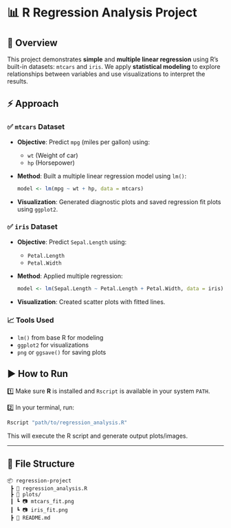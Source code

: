
# 📊 R Regression Analysis Project

## 📌 Overview

This project demonstrates **simple** and **multiple linear regression** using R’s built-in datasets: `mtcars` and `iris`.
We apply **statistical modeling** to explore relationships between variables and use visualizations to interpret the results.

## ⚡ Approach

### ✅ `mtcars` Dataset

* **Objective**: Predict `mpg` (miles per gallon) using:

  * `wt` (Weight of car)
  * `hp` (Horsepower)
* **Method**: Built a multiple linear regression model using `lm()`:

  ```r
  model <- lm(mpg ~ wt + hp, data = mtcars)
  ```
* **Visualization**: Generated diagnostic plots and saved regression fit plots using `ggplot2`.

### ✅ `iris` Dataset

* **Objective**: Predict `Sepal.Length` using:

  * `Petal.Length`
  * `Petal.Width`
* **Method**: Applied multiple regression:

  ```r
  model <- lm(Sepal.Length ~ Petal.Length + Petal.Width, data = iris)
  ```
* **Visualization**: Created scatter plots with fitted lines.

### 📈 Tools Used

* `lm()` from base R for modeling
* `ggplot2` for visualizations
* `png` or `ggsave()` for saving plots

## ▶ How to Run

1️⃣ Make sure **R** is installed and `Rscript` is available in your system `PATH`.

2️⃣ In your terminal, run:

```bash
Rscript "path/to/regression_analysis.R"
```

This will execute the R script and generate output plots/images.

---

## 📁 File Structure

```
📦 regression-project
 ┣ 📜 regression_analysis.R
 ┣ 📁 plots/
 ┃ ┗ 📷 mtcars_fit.png
 ┃ ┗ 📷 iris_fit.png
 ┣ 📜 README.md

